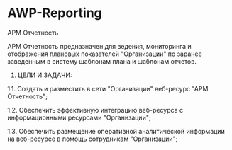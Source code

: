# AWP-Reporting
АРМ Отчетность

АРМ Отчетность предназначен для ведения, мониторинга и отображения плановых показателей "Организации" 
по заранее заведенным в систему шаблонам плана и шаблонам отчетов.

1. ЦЕЛИ И ЗАДАЧИ:

1.1. Создать и разместить в сети "Организации" веб-ресурс "АРМ Отчетность";

1.2. Обеспечить эффективную интеграцию веб-ресурса с информационными ресурсами "Организации";

1.3. Обеспечить размещение оперативной аналитической информации на веб-ресурсе в помощь сотрудникам "Организации";

